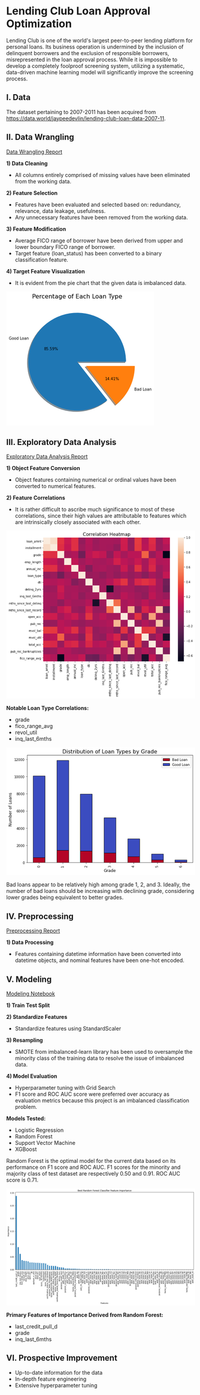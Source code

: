 # Lending Club Loan Approval Optimization
Lending Club is one of the world's largest peer-to-peer lending platform for personal loans.
Its business operation is undermined by the inclusion of delinquent borrowers and the exclusion of responsible borrowers, misrepresented in the loan approval process.
While it is impossible to develop a completely foolproof screening system, utilizing a systematic, data-driven machine learning model will significantly improve the screening process.

## I. Data
The dataset pertaining to 2007-2011 has been acquired from https://data.world/jaypeedevlin/lending-club-loan-data-2007-11.

## II. Data Wrangling
[Data Wrangling Report]()

__1) Data Cleaning__
 * All columns entirely comprised of missing values have been eliminated from the working data.

__2) Feature Selection__
 * Features have been evaluated and selected based on: redundancy, relevance, data leakage, usefulness.
 * Any unnecessary features have been removed from the working data.
 
__3) Feature Modification__
 * Average FICO range of borrower have been derived from upper and lower boundary FICO range of borrower.
 * Target feature (loan_status) has been converted to a binary classification feature.

__4) Target Feature Visualization__
 * It is evident from the pie chart that the given data is imbalanced data.

![](./readme/percentage_of_loan_type.png)

## III. Exploratory Data Analysis
[Exploratory Data Analysis Report]()

__1) Object Feature Conversion__
 * Object features containing numerical or ordinal values have been converted to numerical features.

__2) Feature Correlations__
 * It is rather difficult to ascribe much significance to most of these correlations, since their high values are attributable to features which are intrinsically closely associated with each other.

![](./readme/correlation_heatmap.png)

__Notable Loan Type Correlations:__
 * grade
 * fico_range_avg
 * revol_util
 * inq_last_6mths

![](./readme/distribution_of_loan_types_by_grade.png)

Bad loans appear to be relatively high among grade 1, 2, and 3.
Ideally, the number of bad loans should be increasing with declining grade, considering lower grades being equivalent to better grades.

## IV. Preprocessing
[Preprocessing Report]()

__1) Data Processing__
 * Features containing datetime information have been converted into datetime objects, and nominal features have been one-hot encoded.

## V. Modeling
[Modeling Notebook]()

__1) Train Test Split__

__2) Standardize Features__
 * Standardize features using StandardScaler

__3) Resampling__
 * SMOTE from imbalanced-learn library has been used to oversample the minority class of the training data to resolve the issue of imbalanced data.

__4) Model Evaluation__
 * Hyperparameter tuning with Grid Search
 * F1 score and ROC AUC score were preferred over accuracy as evaluation metrics because this project is an imbalanced classification problem.

__Models Tested:__
 * Logistic Regression
 * Random Forest
 * Support Vector Machine
 * XGBoost

Random Forest is the optimal model for the current data based on its performance on F1 score and ROC AUC.
F1 scores for the minority and majority class of test dataset are respectively 0.50 and 0.91.
ROC AUC score is 0.71. 

![](./readme/rf_feature_importance.png)

__Primary Features of Importance Derived from Random Forest:__
 * last_credit_pull_d
 * grade
 * inq_last_6mths

## VI. Prospective Improvement
* Up-to-date information for the data
* In-depth feature engineering
* Extensive hyperparameter tuning
